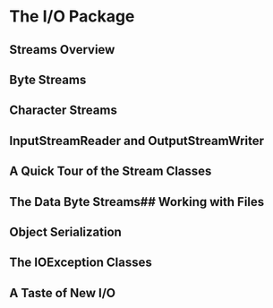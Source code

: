 # The I/O Package
## Streams Overview
## Byte Streams
## Character Streams
## InputStreamReader and OutputStreamWriter
## A Quick Tour of the Stream Classes
## The Data Byte Streams## Working with Files
## Object Serialization
## The IOException Classes
## A Taste of New I/O
